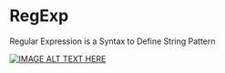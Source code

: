 # RegExp
Regular Expression is a Syntax to Define String Pattern

[![IMAGE ALT TEXT HERE](https://img.youtube.com/vi/ef2E0ozxao/0.jpg)](https://www.youtube.com/watch?v=-ef2E0ozxao)

